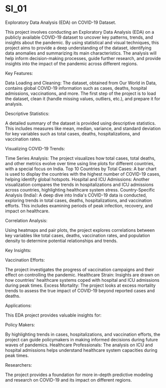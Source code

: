 # SI_01
Exploratory Data Analysis (EDA) on COVID-19 Dataset.

This project involves conducting an Exploratory Data Analysis (EDA) on a publicly available COVID-19 dataset to uncover key patterns, trends, and insights about the pandemic. By using statistical and visual techniques, this project aims to provide a deep understanding of the dataset, identifying data anomalies and summarizing its main characteristics. The analysis will help inform decision-making processes, guide further research, and provide insights into the impact of the pandemic across different regions.

Key Features:

Data Loading and Cleaning: The dataset, obtained from Our World in Data, contains global COVID-19 information such as cases, deaths, hospital admissions, vaccinations, and more. The first step of the project is to load the dataset, clean it (handle missing values, outliers, etc.), and prepare it for analysis.

Descriptive Statistics:

A detailed summary of the dataset is provided using descriptive statistics. This includes measures like mean, median, variance, and standard deviation for key variables such as total cases, deaths, hospitalizations, and vaccination rates.

Visualizing COVID-19 Trends:

Time Series Analysis: The project visualizes how total cases, total deaths, and other metrics evolve over time using line plots for different countries, with a special focus on India.
Top 10 Countries by Total Cases: A bar chart is used to display the countries with the highest number of COVID-19 cases, helping identify global hotspots.
Hospital and ICU Admissions: Another visualization compares the trends in hospitalizations and ICU admissions across countries, highlighting healthcare system stress.
Country-Specific Analysis (India): A deep dive into India's COVID-19 data is conducted, exploring trends in total cases, deaths, hospitalizations, and vaccination efforts. This includes examining periods of peak infection, recovery, and impact on healthcare.

Correlation Analysis:

Using heatmaps and pair plots, the project explores correlations between key variables like total cases, deaths, vaccination rates, and population density to determine potential relationships and trends.

Key Insights:

Vaccination Efforts:

The project investigates the progress of vaccination campaigns and their effect on controlling the pandemic.
Healthcare Strain: Insights are drawn on how countries' healthcare systems coped with hospital and ICU admissions during peak times.
Excess Mortality: The project looks at excess mortality trends to assess the true impact of COVID-19 beyond reported cases and deaths.

Applications:

This EDA project provides valuable insights for:

Policy Makers:

By highlighting trends in cases, hospitalizations, and vaccination efforts, the project can guide policymakers in making informed decisions during future waves of pandemics.
Healthcare Professionals: The analysis on ICU and hospital admissions helps understand healthcare system capacities during peak times.

Researchers:

The project provides a foundation for more in-depth predictive modeling and research on COVID-19 and its impact on different regions.
